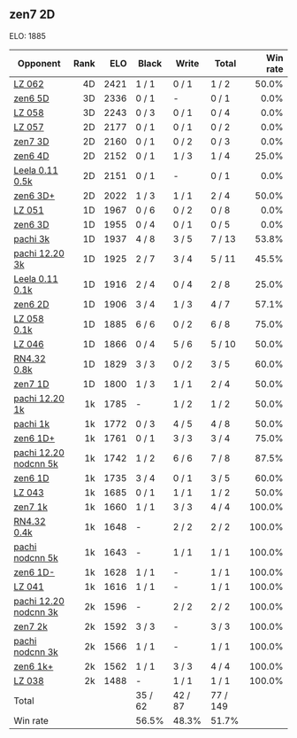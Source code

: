 ## zen7 2D ##

ELO: 1885

Opponent | Rank | ELO | Black | Write | Total | Win rate
---------|-----:|----:|-------|-------|-------|-------:
[LZ 062](LZ%20062.md) | 4D | 2421 | 1 / 1 | 0 / 1 | 1 / 2 | 50.0%
[zen6 5D](zen6%205D.md) | 3D | 2336 | 0 / 1 | - | 0 / 1 | 0.0%
[LZ 058](LZ%20058.md) | 3D | 2243 | 0 / 3 | 0 / 1 | 0 / 4 | 0.0%
[LZ 057](LZ%20057.md) | 2D | 2177 | 0 / 1 | 0 / 1 | 0 / 2 | 0.0%
[zen7 3D](zen7%203D.md) | 2D | 2160 | 0 / 1 | 0 / 2 | 0 / 3 | 0.0%
[zen6 4D](zen6%204D.md) | 2D | 2152 | 0 / 1 | 1 / 3 | 1 / 4 | 25.0%
[Leela 0.11 0.5k](Leela%200.11%200.5k.md) | 2D | 2151 | 0 / 1 | - | 0 / 1 | 0.0%
[zen6 3D+](zen6%203D+.md) | 2D | 2022 | 1 / 3 | 1 / 1 | 2 / 4 | 50.0%
[LZ 051](LZ%20051.md) | 1D | 1967 | 0 / 6 | 0 / 2 | 0 / 8 | 0.0%
[zen6 3D](zen6%203D.md) | 1D | 1955 | 0 / 4 | 0 / 1 | 0 / 5 | 0.0%
[pachi 3k](pachi%203k.md) | 1D | 1937 | 4 / 8 | 3 / 5 | 7 / 13 | 53.8%
[pachi 12.20 3k](pachi%2012.20%203k.md) | 1D | 1925 | 2 / 7 | 3 / 4 | 5 / 11 | 45.5%
[Leela 0.11 0.1k](Leela%200.11%200.1k.md) | 1D | 1916 | 2 / 4 | 0 / 4 | 2 / 8 | 25.0%
[zen6 2D](zen6%202D.md) | 1D | 1906 | 3 / 4 | 1 / 3 | 4 / 7 | 57.1%
[LZ 058 0.1k](LZ%20058%200.1k.md) | 1D | 1885 | 6 / 6 | 0 / 2 | 6 / 8 | 75.0%
[LZ 046](LZ%20046.md) | 1D | 1866 | 0 / 4 | 5 / 6 | 5 / 10 | 50.0%
[RN4.32 0.8k](RN4.32%200.8k.md) | 1D | 1829 | 3 / 3 | 0 / 2 | 3 / 5 | 60.0%
[zen7 1D](zen7%201D.md) | 1D | 1800 | 1 / 3 | 1 / 1 | 2 / 4 | 50.0%
[pachi 12.20 1k](pachi%2012.20%201k.md) | 1k | 1785 | - | 1 / 2 | 1 / 2 | 50.0%
[pachi 1k](pachi%201k.md) | 1k | 1772 | 0 / 3 | 4 / 5 | 4 / 8 | 50.0%
[zen6 1D+](zen6%201D+.md) | 1k | 1761 | 0 / 1 | 3 / 3 | 3 / 4 | 75.0%
[pachi 12.20 nodcnn 5k](pachi%2012.20%20nodcnn%205k.md) | 1k | 1742 | 1 / 2 | 6 / 6 | 7 / 8 | 87.5%
[zen6 1D](zen6%201D.md) | 1k | 1735 | 3 / 4 | 0 / 1 | 3 / 5 | 60.0%
[LZ 043](LZ%20043.md) | 1k | 1685 | 0 / 1 | 1 / 1 | 1 / 2 | 50.0%
[zen7 1k](zen7%201k.md) | 1k | 1660 | 1 / 1 | 3 / 3 | 4 / 4 | 100.0%
[RN4.32 0.4k](RN4.32%200.4k.md) | 1k | 1648 | - | 2 / 2 | 2 / 2 | 100.0%
[pachi nodcnn 5k](pachi%20nodcnn%205k.md) | 1k | 1643 | - | 1 / 1 | 1 / 1 | 100.0%
[zen6 1D-](zen6%201D-.md) | 1k | 1628 | 1 / 1 | - | 1 / 1 | 100.0%
[LZ 041](LZ%20041.md) | 1k | 1616 | 1 / 1 | - | 1 / 1 | 100.0%
[pachi 12.20 nodcnn 3k](pachi%2012.20%20nodcnn%203k.md) | 2k | 1596 | - | 2 / 2 | 2 / 2 | 100.0%
[zen7 2k](zen7%202k.md) | 2k | 1592 | 3 / 3 | - | 3 / 3 | 100.0%
[pachi nodcnn 3k](pachi%20nodcnn%203k.md) | 2k | 1566 | 1 / 1 | - | 1 / 1 | 100.0%
[zen6 1k+](zen6%201k+.md) | 2k | 1562 | 1 / 1 | 3 / 3 | 4 / 4 | 100.0%
[LZ 038](LZ%20038.md) | 2k | 1488 | - | 1 / 1 | 1 / 1 | 100.0%
Total | | | 35 / 62 | 42 / 87 | 77 / 149 | 
Win rate| | | 56.5% | 48.3% | 51.7% | 
